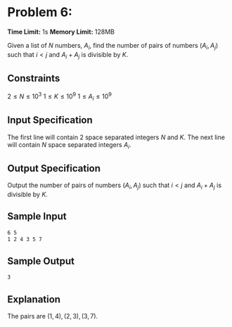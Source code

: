 # Problem 6:

**Time Limit:** 1s
**Memory Limit:** 128MB

Given a list of $N$ numbers, $A_i$, find the number of pairs of numbers $(A_i, A_j)$ such that $i < j$ and $A_i + A_j$ is divisible by $K$.

## Constraints

$2 \leq N \leq 10^3$
$1 \leq K \leq 10^9$
$1 \leq A_i \leq 10^9$

## Input Specification

The first line will contain 2 space separated integers $N$ and $K$. The next line will contain $N$ space separated integers $A_i$.

## Output Specification

Output the number of pairs of numbers $(A_i, A_j)$ such that $i < j$ and $A_i + A_j$ is divisible by $K$.

## Sample Input

```txt
6 5
1 2 4 3 5 7
```

## Sample Output

```txt
3
```

## Explanation

The pairs are $(1, 4), (2, 3), (3, 7)$.
